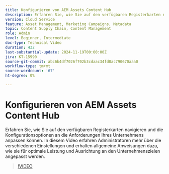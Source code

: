 ```yaml
---
title: Konfigurieren von AEM Assets Content Hub
description: Erfahren Sie, wie Sie auf den verfügbaren Registerkarten navigieren und die Konfigurationsoptionen an die Anforderungen Ihres Unternehmens anpassen können.
version: Cloud Service
feature: Asset Management, Marketing Campaigns, Metadata
topic: Content Supply Chain, Content Management
role: Admin
level: Beginner, Intermediate
doc-type: Technical Video
duration: 432
last-substantial-update: 2024-11-19T00:00:00Z
jira: KT-15990
source-git-commit: abc6b4df7026f702b3cdaac34fd8ac790670aaa0
workflow-type: tm+mt
source-wordcount: '67'
ht-degree: 0%

---
```



# Konfigurieren von AEM Assets Content Hub

Erfahren Sie, wie Sie auf den verfügbaren Registerkarten navigieren und die Konfigurationsoptionen an die Anforderungen Ihres Unternehmens anpassen können. In diesem Video erfahren Administratoren mehr über die verschiedenen Einstellungen und erhalten allgemeine Anweisungen dazu, wie sie für optimale Leistung und Ausrichtung an den Unternehmenszielen angepasst werden.

>[!VIDEO](https://video.tv.adobe.com/v/3439311/?learn=on)
